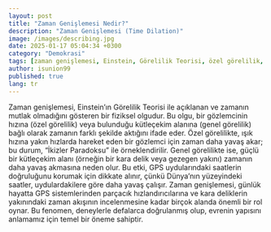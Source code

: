 ```yaml
---
layout: post
title: "Zaman Genişlemesi Nedir?"
description: "Zaman Genişlemesi (Time Dilation)"
image: /images/describing.jpg
date: 2025-01-17 05:04:34 +0300
category: "Demokrasi" 
tags: [zaman genişlemesi, Einstein, Görelilik Teorisi, özel görelilik, genel görelilik, zaman akışı, ışık hızı, İkizler Paradoksu, kütleçekim alanı, kara delik, gezegen, GPS uyduları, saatler, Dünya, uydu, parçacık hızlandırıcıları, kozmos, müonlar, bilimkurgu, evren, fizik, deneyler, zamanın göreliliği, hız, kütleçekim, bilimsel keşif, modern fizik, evrenin yapısı, pratik uygulamalar, teorik fizik] 
author: isunion99
published: true
lang: tr
---
```



<div class="frame">
  <p>Zaman genişlemesi, Einstein’ın Görelilik Teorisi ile açıklanan ve zamanın mutlak olmadığını gösteren bir fiziksel olgudur. Bu olgu, bir gözlemcinin hızına (özel görelilik) veya bulunduğu kütleçekim alanına (genel görelilik) bağlı olarak zamanın farklı şekilde aktığını ifade eder. Özel görelilikte, ışık hızına yakın hızlarda hareket eden bir gözlemci için zaman daha yavaş akar; bu durum, “İkizler Paradoksu” ile örneklendirilir. Genel görelilikte ise, güçlü bir kütleçekim alanı (örneğin bir kara delik veya gezegen yakını) zamanın daha yavaş akmasına neden olur. Bu etki, GPS uydularındaki saatlerin doğruluğunu korumak için dikkate alınır, çünkü Dünya’nın yüzeyindeki saatler, uydulardakilere göre daha yavaş çalışır. Zaman genişlemesi, günlük hayatta GPS sistemlerinden parçacık hızlandırıcılarına ve kara deliklerin yakınındaki zaman akışının incelenmesine kadar birçok alanda önemli bir rol oynar. Bu fenomen, deneylerle defalarca doğrulanmış olup, evrenin yapısını anlamamız için temel bir öneme sahiptir.</p>
</div>